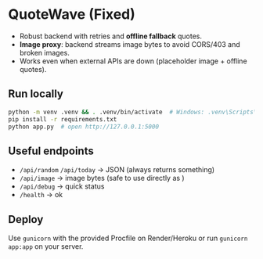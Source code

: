 # QuoteWave (Fixed)

- Robust backend with retries and **offline fallback** quotes.
- **Image proxy**: backend streams image bytes to avoid CORS/403 and broken images.
- Works even when external APIs are down (placeholder image + offline quotes).

## Run locally
```bash
python -m venv .venv && . .venv/bin/activate  # Windows: .venv\Scripts\activate
pip install -r requirements.txt
python app.py  # open http://127.0.0.1:5000
```

## Useful endpoints
- `/api/random`  `/api/today`  → JSON (always returns something)
- `/api/image`   → image bytes (safe to use directly as <img src>)
- `/api/debug`   → quick status
- `/health`      → ok

## Deploy
Use `gunicorn` with the provided Procfile on Render/Heroku or run `gunicorn app:app` on your server.
